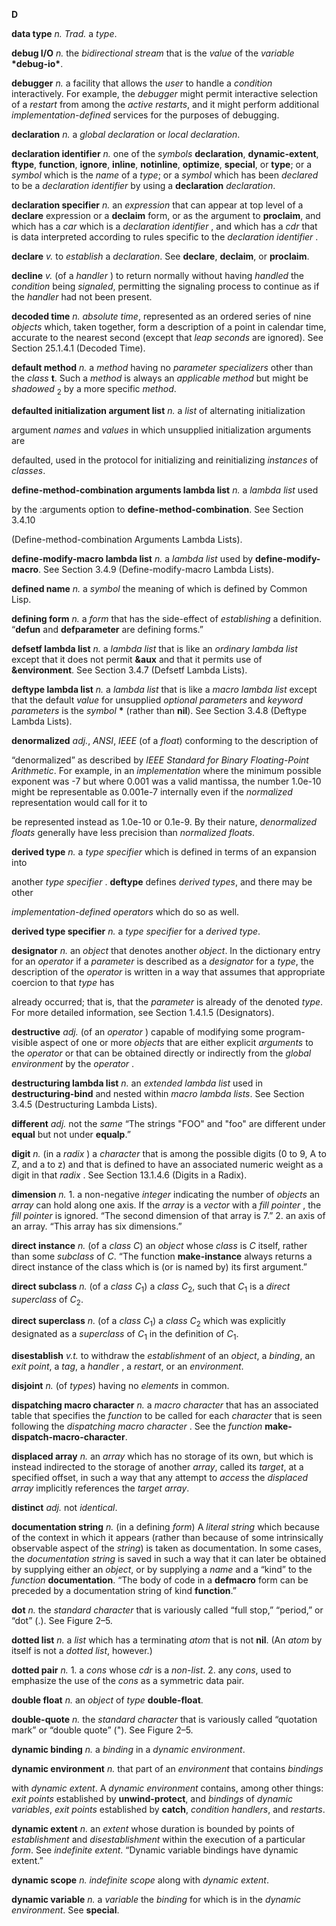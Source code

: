 **D** 



**data type** *n. Trad.* a *type*. 



**debug I/O** *n.* the *bidirectional stream* that is the *value* of the *variable* **\*debug-io\***. 



**debugger** *n.* a facility that allows the *user* to handle a *condition* interactively. For example, the *debugger* might permit interactive selection of a *restart* from among the *active restarts*, and it might perform additional *implementation-defined* services for the purposes of debugging. 



**declaration** *n.* a *global declaration* or *local declaration*. 



**declaration identifier** *n.* one of the *symbols* **declaration**, **dynamic-extent**, **ftype**, **function**, **ignore**, **inline**, **notinline**, **optimize**, **special**, or **type**; or a *symbol* which is the *name* of a *type*; or a *symbol* which has been *declared* to be a *declaration identifier* by using a **declaration** *declaration*. 



**declaration specifier** *n.* an *expression* that can appear at top level of a **declare** expression or a **declaim** form, or as the argument to **proclaim**, and which has a *car* which is a *declaration identifier* , and which has a *cdr* that is data interpreted according to rules specific to the *declaration identifier* . 



**declare** *v.* to *establish* a *declaration*. See **declare**, **declaim**, or **proclaim**. 







 



 



**decline** *v.* (of a *handler* ) to return normally without having *handled* the *condition* being *signaled*, permitting the signaling process to continue as if the *handler* had not been present. 



**decoded time** *n. absolute time*, represented as an ordered series of nine *objects* which, taken together, form a description of a point in calendar time, accurate to the nearest second (except that *leap seconds* are ignored). See Section 25.1.4.1 (Decoded Time). 



**default method** *n.* a *method* having no *parameter specializers* other than the *class* **t**. Such a *method* is always an *applicable method* but might be *shadowed* <sub>2</sub> by a more specific *method*. 



**defaulted initialization argument list** *n.* a *list* of alternating initialization 



argument *names* and *values* in which unsupplied initialization arguments are 



defaulted, used in the protocol for initializing and reinitializing *instances* of *classes*. 



**define-method-combination arguments lambda list** *n.* a *lambda list* used 



by the :arguments option to **define-method-combination**. See Section 3.4.10 



(Define-method-combination Arguments Lambda Lists). 



**define-modify-macro lambda list** *n.* a *lambda list* used by **define-modify-macro**. See Section 3.4.9 (Define-modify-macro Lambda Lists). 



**defined name** *n.* a *symbol* the meaning of which is defined by Common Lisp. 



**defining form** *n.* a *form* that has the side-effect of *establishing* a definition. “**defun** and **defparameter** are defining forms.” 



**defsetf lambda list** *n.* a *lambda list* that is like an *ordinary lambda list* except that it does not permit **&amp;aux** and that it permits use of **&amp;environment**. See Section 3.4.7 (Defsetf Lambda Lists). 



**deftype lambda list** *n.* a *lambda list* that is like a *macro lambda list* except that the default *value* for unsupplied *optional parameters* and *keyword parameters* is the *symbol* **\*** (rather than **nil**). See Section 3.4.8 (Deftype Lambda Lists). 



**denormalized** *adj.*, *ANSI*, *IEEE* (of a *float*) conforming to the description of 



“denormalized” as described by *IEEE Standard for Binary Floating-Point Arithmetic*. For example, in an *implementation* where the minimum possible exponent was -7 but where 0.001 was a valid mantissa, the number 1.0e-10 might be representable as 0.001e-7 internally even if the *normalized* representation would call for it to 



be represented instead as 1.0e-10 or 0.1e-9. By their nature, *denormalized floats* generally have less precision than *normalized floats*. 







 



 



**derived type** *n.* a *type specifier* which is defined in terms of an expansion into 



another *type specifier* . **deftype** defines *derived types*, and there may be other 



*implementation-defined operators* which do so as well. 



**derived type specifier** *n.* a *type specifier* for a *derived type*. 



**designator** *n.* an *object* that denotes another *object*. In the dictionary entry for an *operator* if a *parameter* is described as a *designator* for a *type*, the description of the *operator* is written in a way that assumes that appropriate coercion to that *type* has 



already occurred; that is, that the *parameter* is already of the denoted *type*. For more detailed information, see Section 1.4.1.5 (Designators). 



**destructive** *adj.* (of an *operator* ) capable of modifying some program-visible aspect of one or more *objects* that are either explicit *arguments* to the *operator* or that can be obtained directly or indirectly from the *global environment* by the *operator* . 



**destructuring lambda list** *n.* an *extended lambda list* used in **destructuring-bind** and nested within *macro lambda lists*. See Section 3.4.5 (Destructuring Lambda Lists). 



**different** *adj.* not the *same* “The strings "FOO" and "foo" are different under **equal** but not under **equalp**.” 



**digit** *n.* (in a *radix* ) a *character* that is among the possible digits (0 to 9, A to Z, and a to z) and that is defined to have an associated numeric weight as a digit in that *radix* . See Section 13.1.4.6 (Digits in a Radix). 



**dimension** *n.* 1. a non-negative *integer* indicating the number of *objects* an *array* can hold along one axis. If the *array* is a *vector* with a *fill pointer* , the *fill pointer* is ignored. “The second dimension of that array is 7.” 2. an axis of an array. “This array has six dimensions.” 



**direct instance** *n.* (of a *class C*) an *object* whose *class* is *C* itself, rather than some *subclass* of *C*. “The function **make-instance** always returns a direct instance of the class which is (or is named by) its first argument.” 



**direct subclass** *n.* (of a *class C*<sub>1</sub>) a *class C*<sub>2</sub>, such that *C*<sub>1</sub> is a *direct superclass* of *C*<sub>2</sub>. 



**direct superclass** *n.* (of a *class C*<sub>1</sub>) a *class C*<sub>2</sub> which was explicitly designated as a *superclass* of *C*<sub>1</sub> in the definition of *C*<sub>1</sub>. 



**disestablish** *v.t.* to withdraw the *establishment* of an *object*, a *binding*, an *exit point*, a *tag*, a *handler* , a *restart*, or an *environment*. 



**disjoint** *n.* (of *types*) having no *elements* in common. 







 



 



**dispatching macro character** *n.* a *macro character* that has an associated table that specifies the *function* to be called for each *character* that is seen following the *dispatching macro character* . See the *function* **make-dispatch-macro-character**. 



**displaced array** *n.* an *array* which has no storage of its own, but which is instead indirected to the storage of another *array*, called its *target*, at a specified offset, in such a way that any attempt to *access* the *displaced array* implicitly references the *target array*. 



**distinct** *adj.* not *identical*. 



**documentation string** *n.* (in a defining *form*) A *literal string* which because of the context in which it appears (rather than because of some intrinsically observable aspect of the *string*) is taken as documentation. In some cases, the *documentation string* is saved in such a way that it can later be obtained by supplying either an *object*, or by supplying a *name* and a “kind” to the *function* **documentation**. “The body of code in a **defmacro** form can be preceded by a documentation string of kind **function**.” 



**dot** *n.* the *standard character* that is variously called “full stop,” “period,” or “dot” (.). See Figure 2–5. 



**dotted list** *n.* a *list* which has a terminating *atom* that is not **nil**. (An *atom* by itself is not a *dotted list*, however.) 



**dotted pair** *n.* 1. a *cons* whose *cdr* is a *non-list*. 2. any *cons*, used to emphasize the use of the *cons* as a symmetric data pair. 



**double float** *n.* an *object* of *type* **double-float**. 



**double-quote** *n.* the *standard character* that is variously called “quotation mark” or “double quote” ("). See Figure 2–5. 



**dynamic binding** *n.* a *binding* in a *dynamic environment*. 



**dynamic environment** *n.* that part of an *environment* that contains *bindings* 



with *dynamic extent*. A *dynamic environment* contains, among other things: *exit points* established by **unwind-protect**, and *bindings* of *dynamic variables*, *exit points* established by **catch**, *condition handlers*, and *restarts*. 



**dynamic extent** *n.* an *extent* whose duration is bounded by points of *establishment* and *disestablishment* within the execution of a particular *form*. See *indefinite extent*. “Dynamic variable bindings have dynamic extent.” 



**dynamic scope** *n. indefinite scope* along with *dynamic extent*. 







 



 



**dynamic variable** *n.* a *variable* the *binding* for which is in the *dynamic environment*. See **special**. 



